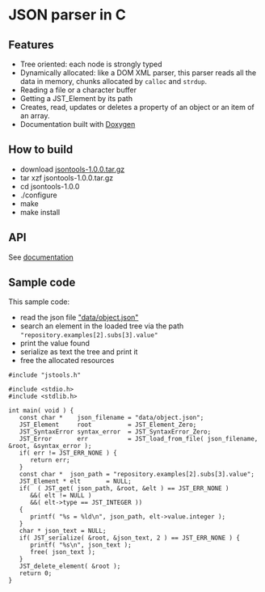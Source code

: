 # JSON parser in C #

## Features ##

* Tree oriented: each node is strongly typed
* Dynamically allocated: like a DOM XML parser, this parser reads all the data in memory,
  chunks allocated by `calloc` and `strdup`.
* Reading a file or a character buffer
* Getting a JST_Element by its path
* Creates, read, updates or deletes a property of an object or an item of an array.
* Documentation built with [Doxygen](https://www.doxygen.nl/index.html)

## How to build ##

* download [jsontools-1.0.0.tar.gz](https://github.com/AubinMahe/jsontools/jsontools-1.0.0.tar.gz)
* tar xzf jsontools-1.0.0.tar.gz
* cd jsontools-1.0.0
* ./configure
* make
* make install

## API ##

See [documentation](https://aubinmahe.github.io/jsontools/html/index.html)

## Sample code ##

This sample code:
* read the json file ["data/object.json"](https://github.com/AubinMahe/jsontools/data/object.json)
* search an element in the loaded tree via the path `"repository.examples[2].subs[3].value"`
* print the value found
* serialize as text the tree and print it
* free the allocated resources

```
#include "jstools.h"

#include <stdio.h>
#include <stdlib.h>

int main( void ) {
   const char *    json_filename = "data/object.json";
   JST_Element     root          = JST_Element_Zero;
   JST_SyntaxError syntax_error  = JST_SyntaxError_Zero;
   JST_Error       err           = JST_load_from_file( json_filename, &root, &syntax_error );
   if( err != JST_ERR_NONE ) {
      return err;
   }
   const char *  json_path = "repository.examples[2].subs[3].value";
   JST_Element * elt       = NULL;
   if(  ( JST_get( json_path, &root, &elt ) == JST_ERR_NONE )
      &&( elt != NULL )
      &&( elt->type == JST_INTEGER ))
   {
      printf( "%s = %ld\n", json_path, elt->value.integer );
   }
   char * json_text = NULL;
   if( JST_serialize( &root, &json_text, 2 ) == JST_ERR_NONE ) {
      printf( "%s\n", json_text );
      free( json_text );
   }
   JST_delete_element( &root );
   return 0;
}
```
